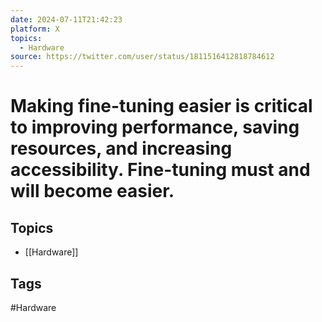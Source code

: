 ```yaml
---
date: 2024-07-11T21:42:23
platform: X
topics:
  - Hardware
source: https://twitter.com/user/status/1811516412818784612
---
```

# Making fine-tuning easier is critical to improving performance, saving resources, and increasing accessibility. Fine-tuning must and will become easier.

## Topics
- [[Hardware]]

## Tags
#Hardware